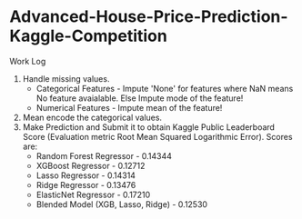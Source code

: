 # Advanced-House-Price-Prediction-Kaggle-Competition
Work Log  
1. Handle missing values.    
    - Categorical Features - Impute 'None' for features where NaN means No feature avaialable. Else Impute mode of the feature!  
    - Numerical Features - Impute mean of the feature!  
2. Mean encode the categorical values.  
3. Make Prediction and Submit it to obtain Kaggle Public Leaderboard Score (Evaluation metric Root Mean Squared Logarithmic Error). Scores are:
    * Random Forest Regressor - 0.14344
    * XGBoost Regressor - 0.12712
    * Lasso Regressor - 0.14314
    * Ridge Regressor - 0.13476
    * ElasticNet Regressor - 0.17210
    * Blended Model (XGB, Lasso, Ridge) - 0.12530
    
